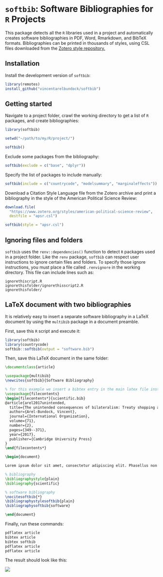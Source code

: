 
<!-- README.md is generated from README.Rmd. Please edit that file -->

# `softbib`: Software Bibliographies for `R` Projects

This package detects all the `R` libraries used in a project and
automatically creates software bibliographies in PDF, Word, Rmarkdown,
and BibTeX formats. Bibliographies can be printed in thousands of
styles, using CSL files downloaded from the [Zotero style
repository.](https://www.zotero.org/styles)

## Installation

Install the development version of `softbib`:

``` r
library(remotes)
install_github("vincentarelbundock/softbib")
```

## Getting started

Navigate to a project folder, crawl the working directory to get a list
of `R` packages, and create bibliographies:

``` r
library(softbib)

setwd("~/path/to/my/R/project/")

softbib()
```

Exclude some packages from the bibliography:

``` r
softbib(exclude = c("base", "dplyr"))
```

Specify the list of packages to include manually:

``` r
softbib(include = c("countrycode", "modelsummary", "marginaleffects"))
```

Download a Citation Style Language file from the Zotero archive and
print a bibliography in the style of the American Political Science
Review:

``` r
download.file(
  "https://www.zotero.org/styles/american-political-science-review",
  destfile = "apsr.csl")

softbib(style = "apsr.csl")
```

## Ignoring files and folders

`softbib` uses the `renv::dependencies()` function to detect `R`
packages used in a project folder. Like the `renv` package, `softbib`
can respect user instructions to ignore certain files and folders. To
specify those ignore instructions, you must place a file called
`.renvignore` in the working directory. This file can include lines such
as:

    ignorethiscript.R
    ignorethisfolder/ignorethisscript2.R
    ignorethisfolder/

## LaTeX document with two bibliographies

It is relatively easy to insert a separate software bibliography in a
LaTeX document by using the `multibib` package in a document preamble.

First, save this `R` script and execute it:

``` r
library(softbib)
library(countrycode)
softbib::softbib(output = "software.bib")
```

Then, save this LaTeX document in the same folder:

``` latex
\documentclass{article}

\usepackage{multibib}
\newcites{softbib}{Software Bibliography}

% for this example we insert a bibtex entry in the main latex file instead of an external .bib file
\usepackage{filecontents}
\begin{filecontents*}{scientific.bib}
@article{arel2017unintended,
  title={The unintended consequences of bilateralism: Treaty shopping and international tax policy},
  author={Arel-Bundock, Vincent},
  journal={International Organization},
  volume={71},
  number={2},
  pages={349--371},
  year={2017},
  publisher={Cambridge University Press}
}
\end{filecontents*}

\begin{document}

Lorem ipsum dolor sit amet, consectetur adipiscing elit. Phasellus non ipsum nibh. Morbi in nibh feugiat, congue purus sed, accumsan nunc. Ut porttitor egestas purus ut eleifend. Praesent gravida mauris quis nibh faucibus facilisis. In quis sapien quis nisl accumsan malesuada in eget lectus. Sed tempor dapibus ligula malesuada volutpat \cite{arel2017unintended}. 

% bibliography
\bibliographystyle{plain}
\bibliography{scientific}

% software bibliography
\nocitesoftbib{*}
\bibliographystylesoftbib{plain}
\bibliographysoftbib{software}

\end{document}
```

Finally, run these commands:

``` bash
pdflatex article
bibtex article
bibtex softbib
pdflatex article
pdflatex article
```

The result should look like this:

![](https://user-images.githubusercontent.com/987057/207441851-ec863a78-430f-43e9-a825-803e4d494f02.png)
